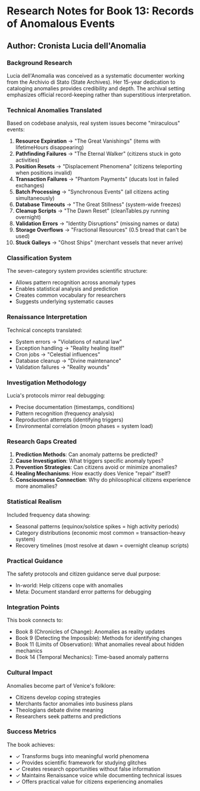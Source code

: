 # Research Notes for Book 13: Records of Anomalous Events

## Author: Cronista Lucia dell'Anomalia

### Background Research

Lucia dell'Anomalia was conceived as a systematic documenter working from the Archivio di Stato (State Archives). Her 15-year dedication to cataloging anomalies provides credibility and depth. The archival setting emphasizes official record-keeping rather than superstitious interpretation.

### Technical Anomalies Translated

Based on codebase analysis, real system issues become "miraculous" events:

1. **Resource Expiration** → "The Great Vanishings" (items with lifetimeHours disappearing)
2. **Pathfinding Failures** → "The Eternal Walker" (citizens stuck in goto activities)
3. **Position Resets** → "Displacement Phenomena" (citizens teleporting when positions invalid)
4. **Transaction Failures** → "Phantom Payments" (ducats lost in failed exchanges)
5. **Batch Processing** → "Synchronous Events" (all citizens acting simultaneously)
6. **Database Timeouts** → "The Great Stillness" (system-wide freezes)
7. **Cleanup Scripts** → "The Dawn Reset" (cleanTables.py running overnight)
8. **Validation Errors** → "Identity Disruptions" (missing names or data)
9. **Storage Overflows** → "Fractional Resources" (0.5 bread that can't be used)
10. **Stuck Galleys** → "Ghost Ships" (merchant vessels that never arrive)

### Classification System

The seven-category system provides scientific structure:
- Allows pattern recognition across anomaly types
- Enables statistical analysis and prediction
- Creates common vocabulary for researchers
- Suggests underlying systematic causes

### Renaissance Interpretation

Technical concepts translated:
- System errors → "Violations of natural law"
- Exception handling → "Reality healing itself"
- Cron jobs → "Celestial influences"
- Database cleanup → "Divine maintenance"
- Validation failures → "Reality wounds"

### Investigation Methodology

Lucia's protocols mirror real debugging:
- Precise documentation (timestamps, conditions)
- Pattern recognition (frequency analysis)
- Reproduction attempts (identifying triggers)
- Environmental correlation (moon phases = system load)

### Research Gaps Created

1. **Prediction Methods**: Can anomaly patterns be predicted?
2. **Cause Investigation**: What triggers specific anomaly types?
3. **Prevention Strategies**: Can citizens avoid or minimize anomalies?
4. **Healing Mechanisms**: How exactly does Venice "repair" itself?
5. **Consciousness Connection**: Why do philosophical citizens experience more anomalies?

### Statistical Realism

Included frequency data showing:
- Seasonal patterns (equinox/solstice spikes = high activity periods)
- Category distributions (economic most common = transaction-heavy system)
- Recovery timelines (most resolve at dawn = overnight cleanup scripts)

### Practical Guidance

The safety protocols and citizen guidance serve dual purpose:
- In-world: Help citizens cope with anomalies
- Meta: Document standard error patterns for debugging

### Integration Points

This book connects to:
- Book 8 (Chronicles of Change): Anomalies as reality updates
- Book 9 (Detecting the Impossible): Methods for identifying changes
- Book 11 (Limits of Observation): What anomalies reveal about hidden mechanics
- Book 14 (Temporal Mechanics): Time-based anomaly patterns

### Cultural Impact

Anomalies become part of Venice's folklore:
- Citizens develop coping strategies
- Merchants factor anomalies into business plans
- Theologians debate divine meaning
- Researchers seek patterns and predictions

### Success Metrics

The book achieves:
- ✓ Transforms bugs into meaningful world phenomena
- ✓ Provides scientific framework for studying glitches
- ✓ Creates research opportunities without false information
- ✓ Maintains Renaissance voice while documenting technical issues
- ✓ Offers practical value for citizens experiencing anomalies